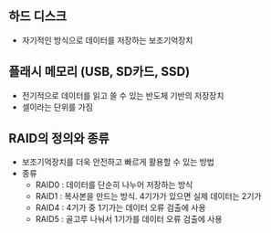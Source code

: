 ## 하드 디스크

- 자기적인 방식으로 데이터를 저장하는 보조기억장치

## 플래시 메모리 (USB, SD카드, SSD)

- 전기적으로 데이터를 읽고 쓸 수 있는 반도체 기반의 저장장치
- 셀이라는 단위를 가짐

## RAID의 정의와 종류

- 보조기억장치를 더욱 안전하고 빠르게 활용할 수 있는 방법
- 종류
    - RAID0 : 데이터를 단순히 나누어 저장하는 방식
    - RAID1 : 복사본을 만드는 방식. 4기가가 있으면 실제 데이터는 2기가
    - RAID4 : 4기가 중 1기가는 데이터 오류 검출에 사용
    - RAID5 : 골고루 나눠서 1기가를 데이터 오류 검출에 사용
